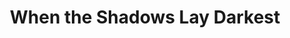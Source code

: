 ---
layout: other-video
permalink: /when-the-shadows-lay-darkest
title: When the Shadows Lay Darkest
video_number: 45
release_date: 1997-01-01
description: 
cast: 
video_id: 
bitchute_id: 
archive_id: 
video_available: false
medium: live action
old_cm_description: |
  A short improvised thriller about a kid who is confronted by unknown terrors of the dark. Very vague and mysterious with a poetic narration. Background sound effects, night shooting and serious attitude gave this little movie a chilling mood, but funny at the same time, making it a Cinemassacre cult classic.
james_old_star_rating: 3
james_old_number_rating: 6
---